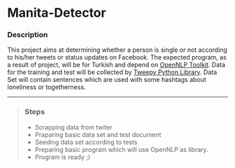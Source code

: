 # Manita-Detector

### Description

  This project aims at determining whether a person is single or not according to his/her tweets or status updates on Facebook. The expected program, as a result of project, will be for Turkish and depend on [OpenNLP Toolkit][1]. Data for the training and test will be collected by [Tweepy Python Library][2]. Data Set will contain sentences which are used with some hashtags about loneliness or togetherness.
  
------------------------------------------------------------------------

  
> ### Steps
> - Scrapping data from twiter
> - Praparing basic data set and test document
> - Seeding data set according to tests
> - Preparing basic program which will use OpenNLP as library.
> - Program is ready ;)


  
  
  
  
  [1]:http://opennlp.apache.org/
  [2]:http://www.tweepy.org/
